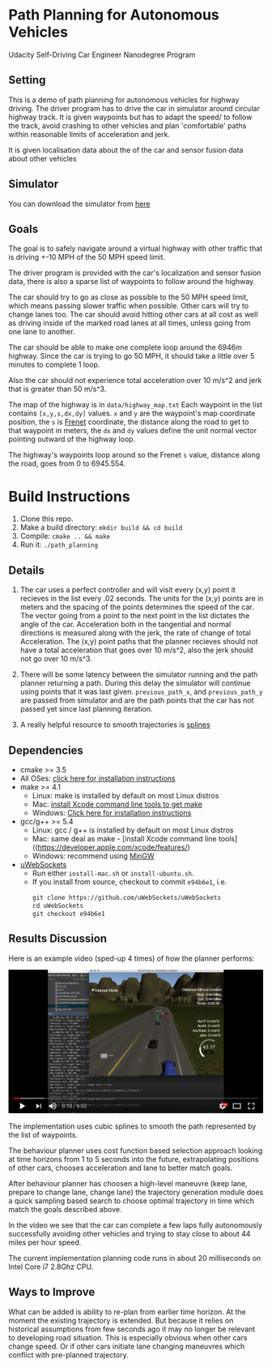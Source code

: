 # Path Planning for Autonomous Vehicles
Udacity Self-Driving Car Engineer Nanodegree Program 
   
## Setting
This is a demo of path planning for autonomous vehicles for
highway driving. The driver program has to drive the car in simulator
around circular highway track. It is given waypoints but has to adapt
the speed/ to follow the track, avoid crashing to other vehicles
and plan 'comfortable' paths within reasonable limits of acceleration
and jerk. 

It is given localisation data about the 
of the car and sensor fusion data about other vehicles
  
## Simulator
You can download the simulator from [here](https://github.com/udacity/self-driving-car-sim/releases/tag/T3_v1.2)

## Goals
The goal is to safely navigate around a virtual highway 
with other traffic that is driving +-10 MPH of the 50 MPH speed limit. 

The driver program is provided with the car's localization and 
sensor fusion data, 
there is also a sparse list of waypoints to follow around the highway. 

The car should try to go as close as possible to the 50 MPH speed 
limit, which means passing slower traffic when possible.
Other cars will try to change lanes too. 
The car should avoid hitting other cars at all cost as well as 
driving inside of the marked road lanes at all times, unless 
going from one lane to another. 

The car should be able to make one complete loop around the 6946m 
highway. Since the car is trying to go 50 MPH, it should take a 
little over 5 minutes to complete 1 loop. 

Also the car should not experience total acceleration over 10 m/s^2 and jerk that is greater than 50 m/s^3.

The map of the highway is in `data/highway_map.txt`
Each waypoint in the list contains `[x,y,s,dx,dy]` values. 
`x` and `y` are the waypoint's map coordinate position, the `s` 
is [Frenet](https://en.wikipedia.org/wiki/Frenet%E2%80%93Serret_formulas) 
coordinate, the distance along the road to get to 
that waypoint in 
meters, the `dx` and `dy` values define the unit normal vector 
pointing outward of the highway loop.

The highway's waypoints loop around so the Frenet `s` value, 
distance along the road, goes from 0 to 6945.554.

# Build Instructions

1. Clone this repo.
2. Make a build directory: `mkdir build && cd build`
3. Compile: `cmake .. && make`
4. Run it: `./path_planning`


## Details

1. The car uses a perfect controller and will visit 
every (x,y) point it recieves in the list every .02 seconds. 
The units for the (x,y) points are in meters and the spacing of 
the points determines the speed of the car. 
The vector going from a point to the next point in the list 
dictates the angle of the car. 
Acceleration both in the tangential and normal directions is 
measured along with the jerk, the rate of change of total 
Acceleration. 
The (x,y) point paths that the planner recieves should not 
have a total acceleration that goes over 10 m/s^2, 
also the jerk should not go over 10 m/s^3. 

2. There will be some latency between the simulator running 
and the path planner returning a path. 
During this delay the simulator will continue using points that 
it was last given. `previous_path_x`, and `previous_path_y`
are passed from simulator and are the path points that the car has
not passed yet since last planning iteration.

3. A really helpful resource to smooth trajectories is 
[splines](http://kluge.in-chemnitz.de/opensource/spline/)


## Dependencies

* cmake >= 3.5
 * All OSes: [click here for installation instructions](https://cmake.org/install/)
* make >= 4.1
  * Linux: make is installed by default on most Linux distros
  * Mac: [install Xcode command line tools to get make](https://developer.apple.com/xcode/features/)
  * Windows: [Click here for installation instructions](http://gnuwin32.sourceforge.net/packages/make.htm)
* gcc/g++ >= 5.4
  * Linux: gcc / g++ is installed by default on most Linux distros
  * Mac: same deal as make - [install Xcode command line tools]((https://developer.apple.com/xcode/features/)
  * Windows: recommend using [MinGW](http://www.mingw.org/)
* [uWebSockets](https://github.com/uWebSockets/uWebSockets)
  * Run either `install-mac.sh` or `install-ubuntu.sh`.
  * If you install from source, checkout to commit `e94b6e1`, i.e.
    ```
    git clone https://github.com/uWebSockets/uWebSockets 
    cd uWebSockets
    git checkout e94b6e1
    ```

## Results Discussion

Here is an example video (sped-up 4 times) of how the planner performs:

[![Video result](video_snapshot.png)](https://youtu.be/4v8bozDTjok)

The implementation uses cubic splines to smooth the path represented by
the list of waypoints. 

The behaviour planner uses cost function based
selection approach looking at time horizons from 1 to 5 seconds into
the future, extrapolating positions of other cars, chooses acceleration
and lane to better match goals.

After behaviour planner has choosen a high-level maneuvre (keep lane,
prepare to change lane, change lane) the trajectory generation module
does a quick sampling based search to choose optimal trajectory in time
which match the goals described above.

In the video we see that the car can complete a few laps fully autonomously
successfully avoiding other vehicles and trying to stay close to about
44 miles per hour speed.

The current implementation planning code runs in about 20 milliseconds
on Intel Core i7 2.8Ghz CPU.


## Ways to Improve

What can be added is ability to re-plan from earlier time horizon.
At the moment the existing trajectory is extended.
But because it relies on historical assumptions from few seconds ago
it may no longer be relevant to developing road situation.
This is especially obvious when other cars change speed.
Or if other cars initiate lane changing maneuvres which conflict
with pre-planned trajectory.


